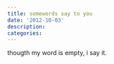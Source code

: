 ```yaml
---
title: somewords say to you
date: '2012-10-03'
description:
categories:
---
```


thougth my word is empty, i say it. 